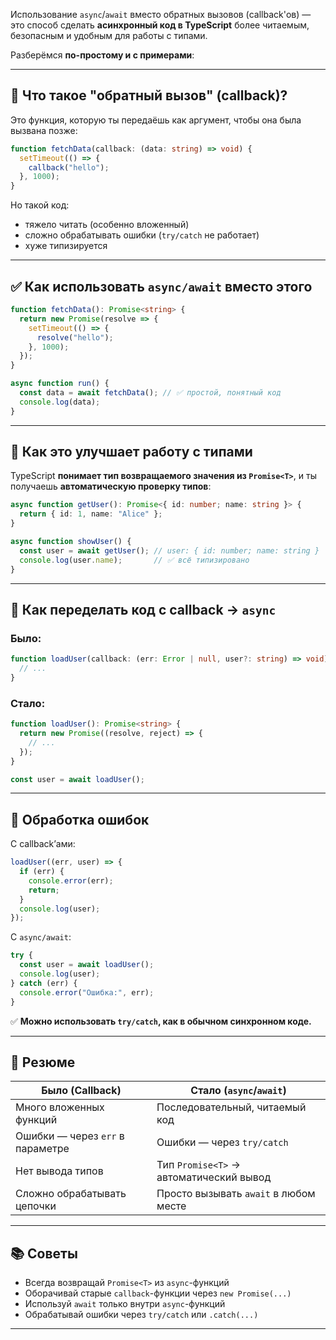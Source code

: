 Использование `async`/`await` вместо обратных вызовов (callback'ов) — это способ сделать **асинхронный код в TypeScript** более читаемым, безопасным и удобным для работы с типами.

Разберёмся **по-простому и с примерами**:

---

## 🔁 Что такое "обратный вызов" (callback)?

Это функция, которую ты передаёшь как аргумент, чтобы она была вызвана позже:

```ts
function fetchData(callback: (data: string) => void) {
  setTimeout(() => {
    callback("hello");
  }, 1000);
}
```

Но такой код:

* тяжело читать (особенно вложенный)
* сложно обрабатывать ошибки (`try/catch` не работает)
* хуже типизируется

---

## ✅ Как использовать `async/await` вместо этого

```ts
function fetchData(): Promise<string> {
  return new Promise(resolve => {
    setTimeout(() => {
      resolve("hello");
    }, 1000);
  });
}

async function run() {
  const data = await fetchData(); // ✅ простой, понятный код
  console.log(data);
}
```

---

## 🧠 Как это улучшает работу с типами

TypeScript **понимает тип возвращаемого значения из `Promise<T>`**, и ты получаешь **автоматическую проверку типов**:

```ts
async function getUser(): Promise<{ id: number; name: string }> {
  return { id: 1, name: "Alice" };
}

async function showUser() {
  const user = await getUser(); // user: { id: number; name: string }
  console.log(user.name);       // ✅ всё типизировано
}
```

---

## 🧱 Как переделать код с callback → `async`

### Было:

```ts
function loadUser(callback: (err: Error | null, user?: string) => void) {
  // ...
}
```

### Стало:

```ts
function loadUser(): Promise<string> {
  return new Promise((resolve, reject) => {
    // ...
  });
}

const user = await loadUser();
```

---

## 🧯 Обработка ошибок

С callback’ами:

```ts
loadUser((err, user) => {
  if (err) {
    console.error(err);
    return;
  }
  console.log(user);
});
```

С `async/await`:

```ts
try {
  const user = await loadUser();
  console.log(user);
} catch (err) {
  console.error("Ошибка:", err);
}
```

✅ **Можно использовать `try/catch`, как в обычном синхронном коде.**

---

## 📌 Резюме

| Было (Callback)                  | Стало (`async`/`await`)                 |
| -------------------------------- | --------------------------------------- |
| Много вложенных функций          | Последовательный, читаемый код          |
| Ошибки — через `err` в параметре | Ошибки — через `try/catch`              |
| Нет вывода типов                 | Тип `Promise<T>` → автоматический вывод |
| Сложно обрабатывать цепочки      | Просто вызывать `await` в любом месте   |

---

## 📚 Советы

* Всегда возвращай `Promise<T>` из `async`-функций
* Оборачивай старые `callback`-функции через `new Promise(...)`
* Используй `await` только внутри `async`-функций
* Обрабатывай ошибки через `try/catch` или `.catch(...)`

---

